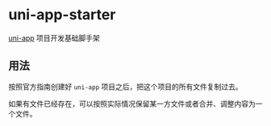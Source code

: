 # uni-app-starter

[uni-app](https://github.com/dcloudio/uni-app) 项目开发基础脚手架

## 用法

按照官方指南创建好 `uni-app` 项目之后，把这个项目的所有文件复制过去。

如果有文件已经存在，可以按照实际情况保留某一方文件或者合并、调整内容为一个文件。
